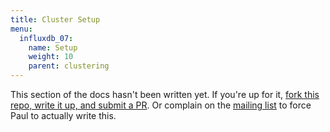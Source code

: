 ```yaml
---
title: Cluster Setup
menu:
  influxdb_07:
    name: Setup
    weight: 10
    parent: clustering
---
```


This section of the docs hasn't been written yet.
If you're up for it, [fork this repo, write it up, and submit a PR](https://github.com/influxdb/influxdb.org).
Or complain on the [mailing list](https://groups.google.com/forum/#!forum/influxdb) to force Paul to actually write this.
